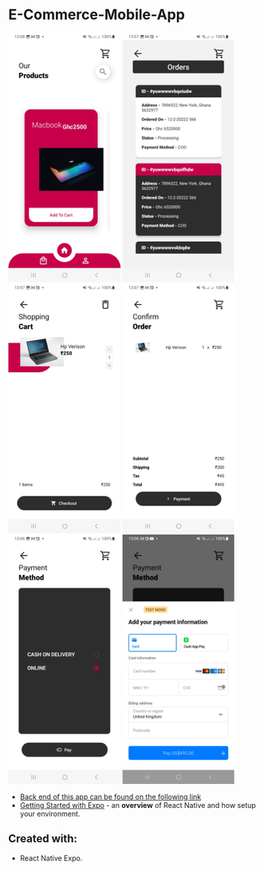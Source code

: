 ﻿# E-Commerce-Mobile-App
<img src = "screenshots/Screenshot_20240318_130833_ExpoGo.jpg" height="500">
<img src = "screenshots/Screenshot_20240318_130724_Expo.jpg" height="500">
<img src = "screenshots/Screenshot_20240318_130715_Expo.jpg" height="500">
<img src = "screenshots/Screenshot_20240318_130707_Expo.jpg" height="500">
<img src = "screenshots/Screenshot_20240318_130659_Expo.jpg" height="500">
<img src = "screenshots/Screenshot_20240318_130643_Expo.jpg" height="500">

- [Back end of this app can be found on the following link](https://github.com/Mawuli87/E-commerce)
- [Getting Started with Expo](https://reactnative.dev/docs/environment-setup) - an **overview** of React Native and how setup your environment.

## Created with:

- React Native Expo.
